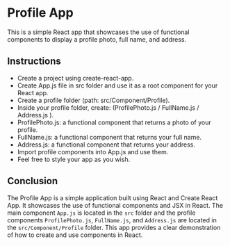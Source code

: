 # Profile App
This is a simple React app that showcases the use of functional components to display a profile photo, full name, and address.

## Instructions
- Create a project using create-react-app.
- Create App.js file in src folder and use it as a root component for your React app.
- Create a profile folder (path: src/Component/Profile).
- Inside your profile folder, create: (ProfilePhoto.js / FullName.js / Address.js ).
- ProfilePhoto.js: a functional component that returns a photo of your profile.
- FullName.js: a functional component that returns your full name.
- Address.js:  a functional component that returns your address.
- Import profile components into App.js and use them.
- Feel free to style your app as you wish.
## Conclusion

The Profile App is a simple application built using React and Create React App. It showcases the use of functional components and JSX in React. The main component `App.js` is located in the `src` folder and the profile components `ProfilePhoto.js`, `FullName.js`, and `Address.js` are located in the `src/Component/Profile` folder. This app provides a clear demonstration of how to create and use components in React.
